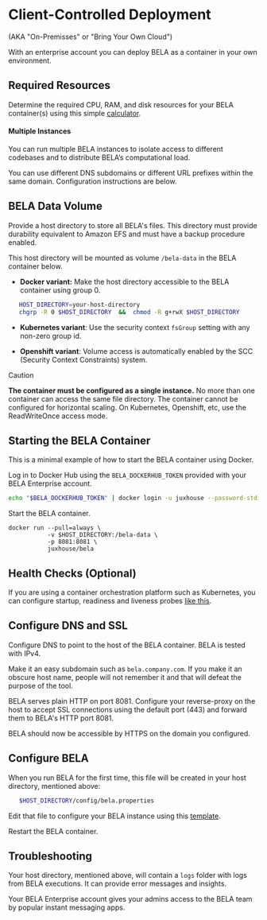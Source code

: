 # Client-Controlled Deployment
(AKA "On-Premisses" or "Bring Your Own Cloud")

With an enterprise account you can deploy BELA as a container in your own environment.

## Required Resources

Determine the required CPU, RAM, and disk resources for your BELA container(s) using this simple [calculator](https://bela.live/container-sizing).

#### Multiple Instances

You can run multiple BELA instances to isolate access to different codebases and to distribute BELA’s computational load.

You can use different DNS subdomains or different URL prefixes within the same domain. Configuration instructions are below.

## BELA Data Volume

Provide a host directory to store all BELA's files. This directory must provide durability equivalent to Amazon EFS and must have a backup procedure enabled.

This host directory will be mounted as volume `/bela-data` in the BELA container below.

 - **Docker variant:**
Make the host directory accessible to the BELA container using group 0.
```bash
   HOST_DIRECTORY=your-host-directory
   chgrp -R 0 $HOST_DIRECTORY  &&  chmod -R g+rwX $HOST_DIRECTORY
```

 - **Kubernetes variant**: Use the security context `fsGroup` setting with any non-zero group id.

 - **Openshift variant**: Volume access is automatically enabled by the SCC (Security Context Constraints) system.


> [!CAUTION]
> **The container must be configured as a single instance.** No more than one container can access the same file directory. The container cannot be configured for horizontal scaling. On Kubernetes, Openshift, etc, use the ReadWriteOnce access mode.

## Starting the BELA Container

This is a minimal example of how to start the BELA container using Docker.

Log in to Docker Hub using the `BELA_DOCKERHUB_TOKEN` provided with your BELA Enterprise account.

```bash
echo "$BELA_DOCKERHUB_TOKEN" | docker login -u juxhouse --password-stdin
```

Start the BELA container.

```
docker run --pull=always \
           -v $HOST_DIRECTORY:/bela-data \
           -p 8081:8081 \
           juxhouse/bela
```

## Health Checks (Optional)

If you are using a container orchestration platform such as Kubernetes, you can configure startup, readiness and liveness probes [like this](/reference/Container-Health-Checks.md).

## Configure DNS and SSL

Configure DNS to point to the host of the BELA container. BELA is tested with IPv4.

Make it an easy subdomain such as `bela.company.com`. If you make it an obscure host name, people will not remember it and that will defeat the purpose of the tool.

BELA serves plain HTTP on port 8081. Configure your reverse-proxy on the host to accept SSL connections using the default port (443) and forward them to BELA's HTTP port 8081.

BELA should now be accessible by HTTPS on the domain you configured.


## Configure BELA

When you run BELA for the first time, this file will be created in your host directory, mentioned above:
```bash
   $HOST_DIRECTORY/config/bela.properties
```

Edit that file to configure your BELA instance using this [template](/reference/bela.properties.md).

Restart the BELA container.

## Troubleshooting

Your host directory, mentioned above, will contain a `logs` folder with logs from BELA executions. It can provide error messages and insights.

Your BELA Enterprise account gives your admins access to the BELA team by popular instant messaging apps.
